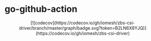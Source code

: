 # go-github-action
<div align=center>
  [![codecov](https://codecov.io/gh/iomesh/zbs-csi-driver/branch/master/graph/badge.svg?token=B2LN6X8YJQ)](https://codecov.io/gh/iomesh/zbs-csi-driver)
</div>
